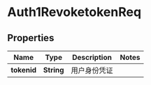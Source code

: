 # Auth1RevoketokenReq

## Properties
Name | Type | Description | Notes
------------ | ------------- | ------------- | -------------
**tokenid** | **String** | 用户身份凭证 | 
